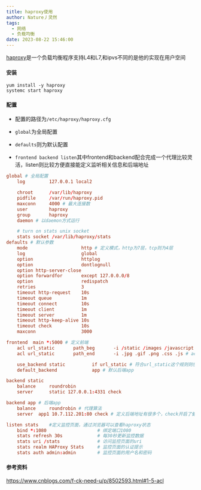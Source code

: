 ```yaml
---
title: haproxy使用
author: Nature丿灵然
tags:
  - 网络
  - 负载均衡
date: 2023-08-22 15:46:00
---
```

[haproxy](https://www.haproxy.org)是一个负载均衡程序支持L4和L7,和ipvs不同的是他的实现在用户空间

<!--more-->

#### 安装

```shell
yum install -y haproxy
systemc start haproxy
```

#### 配置

- 配置的路径为`/etc/haproxy/haproxy.cfg`

- `global`为全局配置

- `defaults`则为默认配置

- `frontend backend listen`其中frontend和backend配合完成一个代理比较灵活，listen则比较方便直接能定义监听相关信息和后端地址

```conf
global # 全局配置
    log         127.0.0.1 local2

    chroot      /var/lib/haproxy
    pidfile     /var/run/haproxy.pid
    maxconn     4000 # 最大连接数
    user        haproxy
    group       haproxy
    daemon # 以daemon方式运行

    # turn on stats unix socket
    stats socket /var/lib/haproxy/stats
defaults # 默认参数
    mode                    http # 定义模式，http为7层，tcp则为4层
    log                     global
    option                  httplog
    option                  dontlognull
    option http-server-close
    option forwardfor       except 127.0.0.0/8
    option                  redispatch
    retries                 3
    timeout http-request    10s
    timeout queue           1m
    timeout connect         10s
    timeout client          1m
    timeout server          1m
    timeout http-keep-alive 10s
    timeout check           10s
    maxconn                 3000

frontend  main *:5000 # 定义前端
    acl url_static       path_beg       -i /static /images /javascript /stylesheets # acl设置7层路径前缀匹配
    acl url_static       path_end       -i .jpg .gif .png .css .js # acl设置7层路径后缀匹配，还有正则匹配

    use_backend static          if url_static # 符合url_static这个规则则使用static这个后端
    default_backend             app # 默认后端app

backend static
    balance     roundrobin
    server      static 127.0.0.1:4331 check

backend app # 后端app
    balance     roundrobin # 代理算法
    server  app1 10.7.112.201:80 check # 定义后端地址有很多个，check开启了健康检查

listen stats    #定义监控页面，通过浏览器可以查看haproxy状态
    bind *:1080                   # 绑定端口1080
    stats refresh 30s             # 每30秒更新监控数据
    stats uri /stats              # 访问监控页面的uri
    stats realm HAProxy Stats     # 监控页面的认证提示
    stats auth admin:admin        # 监控页面的用户名和密码
```

#### 参考资料

<https://www.cnblogs.com/f-ck-need-u/p/8502593.html#1-5-acl>
